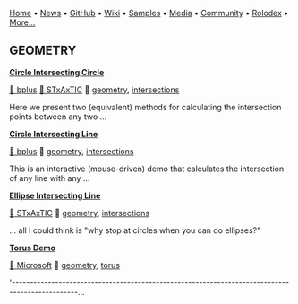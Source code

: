 [Home](https://qb64.com) • [News](/news.md) • [GitHub](/github.md) • [Wiki](/wiki.md) • [Samples](/samples.md) • [Media](/media.md) • [Community](/community.md) • [Rolodex](/rolodex.md) • [More...](/more.md)

## GEOMETRY

**[Circle Intersecting Circle](circle-intersecting-circle/index.md)**

[🐝 bplus](bplus.md) [🐝 STxAxTIC](stxaxtic.md) 🔗 [geometry](geometry.md), [intersections](intersections.md)

Here we present two (equivalent) methods for calculating the intersection points between any two ...

**[Circle Intersecting Line](circle-intersecting-line/index.md)**

[🐝 bplus](bplus.md) 🔗 [geometry](geometry.md), [intersections](intersections.md)

This is an interactive (mouse-driven) demo that calculates the intersection of any line with any ...

**[Ellipse Intersecting Line](ellipse-intersecting-line/index.md)**

[🐝 STxAxTIC](stxaxtic.md) 🔗 [geometry](geometry.md), [intersections](intersections.md)

... all I could think is "why stop at circles when you can do ellipses?"

**[Torus Demo](torus-demo/index.md)**

[🐝 Microsoft](microsoft.md) 🔗 [geometry](geometry.md), [torus](torus.md)

'------------------------------------------------------------------------------------------------...

